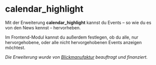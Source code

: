 # calendar_highlight
Mit der Erweiterung **calendar_highlight** kannst du Events – so wie du es von den News kennst – hervorheben.

Im Frontend-Modul kannst du außerdem festlegen, ob du alle, nur hervorgehobene, oder alle nicht hervorgehobenen Events anzeigen möchtest.

*Die Erweiterung wurde von [Blickmanufaktur](http://www.blickmanufaktur.com/) beauftragt und finanziert.*
